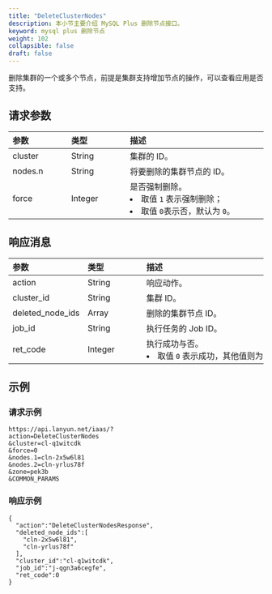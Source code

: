 ```yaml
---
title: "DeleteClusterNodes"
description: 本小节主要介绍 MySQL Plus 删除节点接口。 
keyword: mysql plus 删除节点
weight: 102
collapsible: false
draft: false
---
```



删除集群的一个或多个节点，前提是集群支持增加节点的操作，可以查看应用是否支持。

## 请求参数

|<span style="display:inline-block;width:100px">参数</span> |<span style="display:inline-block;width:100px">类型</span>|<span style="display:inline-block;width:380px">描述</span>|<span style="display:inline-block;width:100px">是否必选</span>|
| :--- | :--- | :--- | :--- |
| cluster | String | 集群的 ID。 | Yes |
| nodes.n | String | 将要删除的集群节点的 ID。 | Yes |
| force | Integer | 是否强制删除。<li>取值 `1` 表示强制删除；<li>取值 `0`表示否，默认为 `0`。 | No |

## 响应消息

|<span style="display:inline-block;width:100px">参数</span> |<span style="display:inline-block;width:100px">类型</span>|<span style="display:inline-block;width:380px">描述</span>|
| :--- | :--- | :--- | 
| action | String | 响应动作。 |
| cluster_id | String | 集群 ID。 |
| deleted_node_ids | Array | 删除的集群节点 ID。 |
| job_id | String | 执行任务的 Job ID。 |
| ret_code | Integer | 执行成功与否。<li>取值 `0` 表示成功，其他值则为错误代码。 |

## 示例 

### 请求示例

```
https://api.lanyun.net/iaas/?
action=DeleteClusterNodes
&cluster=cl-q1witcdk
&force=0
&nodes.1=cln-2x5w6l81
&nodes.2=cln-yrlus78f
&zone=pek3b
&COMMON_PARAMS
```

### 响应示例

```
{
  "action":"DeleteClusterNodesResponse",
  "deleted_node_ids":[
    "cln-2x5w6l81",
    "cln-yrlus78f"
  ],
  "cluster_id":"cl-q1witcdk",
  "job_id":"j-qgn3a6cegfe",
  "ret_code":0
}
```
